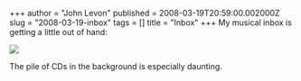 +++
author = "John Levon"
published = 2008-03-19T20:59:00.002000Z
slug = "2008-03-19-inbox"
tags = []
title = "Inbox"
+++
My musical inbox is getting a little out of hand:  
  
[![](../images/thumbnails/2008-03-19-inbox-inbox.jpg)](../images/2008-03-19-inbox-inbox.jpg)  
  
The pile of CDs in the background is especially daunting.
